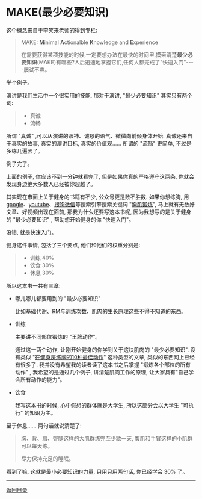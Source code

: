 # MAKE(最少必要知识)

这个概念来自于李笑来老师的得到专栏:
> MAKE: **M**inimal **A**ctionalble **K**nowledge and **E**xperience
>
>在需要获得某项技能的时候,一定要想办法在最快的时间里,摸索清楚**最少必要知识**(MAKE)有哪些?人后迅速地掌握它们,任何人都完成了"快速入门"----屡试不爽。

举个例子。

演讲是我们生活中一个很实用的技能, 那对于演讲, "最少必要知识" 其实只有两个词:

> * 真诚
> * 流畅

所谓 "真诚" ,可以从演讲的眼神、诚恳的语气、微微向前倾身体开始. 真诚还来自于真实的故事, 真实的演讲目标, 真实的价值观...... 所谓的 "流畅" 更简单, 不过是多练几遍罢了。

例子完了。

上面的例子, 你应该不到一分钟就看完了, 但是如果你真的严格遵守这两条, 你就会发现身边绝大多数人已经被你超越了。

其实现在市面上关于健身的书籍有不少, 公众号更是数不胜数. 如果你想练胸, 用 [google](https://www.google.com/)、[youtube](https://www.youtube.com/)、[搜狗微信](https://weixin.sogou.com/)等搜索引擎搜索关键词 "[胸肌锻炼](https://weixin.sogou.com/weixin?type=2&query=%E8%83%B8%E8%82%8C%E9%94%BB%E7%82%BC&ie=utf8&s_from=input&_sug_=n&_sug_type_=1&w=01015002&sut=3319&sst0=1555727857560&lkt=1%2C1555727855693%2C1555727855693&oq=&ri=8&sourceid=sugg)", 马上就有无数好文章、好视频出现在面前, 那我为什么还要写这本书呢, 因为我想写的是关于健身的 "最少必要知识" , 帮助想开始健身的你 "快速入门"。

没错,  就是快速入门。

健身这件事情, 包括了三个要点, 他们和他们的权重分别是:

> * 训练  40%
> * 饮食  30%
> * 休息  30%

所以这本书一共有三章:

* 哪儿哪儿都要用到的 "最少必要知识"

  比如基础代谢、RM与训练次数、肌肉的生长原理这些不得不知道的东西。

* 训练

  主要讲不同部位锻炼的 "王牌动作"。

  通过这一两个动作, 让刚开始健身的你学到关于这块肌肉的 "最少必要知识". 没有类似 "[在健身房练胸的10种最佳动作](https://www.bodybuilding.com/content/10-best-chest-exercises-for-building-muscle.html)" 这种类型的文章, 类似的东西网上已经有很多了. 我并没有希望我的读者读了这本书之后掌握 "锻炼各个部位的所有动作" , 我希望的是通过几个例子, 讲清楚肌肉工作的原理, 让大家具有"自己学会所有动作的能力"。

* 饮食

  我写这本书的时候, 心中假想的群体就是大学生, 所以这部分会以大学生 "可执行" 的知识为主。

至于休息...... 两句话就说清楚了:

> 胸、背、肩、臀腿这样的大肌群练完至少歇一天, 腹肌和手臂这样的小肌群可以每天练。
>
> 尽力保持充足的睡眠。

看到了嘛, 这就是最小必要知识的力量, 只用只用两句话, 你已经学会 30% 了。

---

[返回目录](https://caoxucarlos.github.io/)